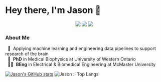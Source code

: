 <h1 align="left"> Hey there, I'm Jason 👋 </h1>

<p align="center">
    <a href="https://twitter.com/jasonkai" target="_blank"><img src="https://img.shields.io/twitter/url?color=blue&label=%40jasonkai&logo=Twitter&style=flat-square&url=https%3A%2F%2Ftwitter.com%2Fjasonkai"></a>
    <a href="https://linkedin.com/in/jasonkai" target="_blank"><img src="https://img.shields.io/twitter/url?color=informational&label=jasonkai&logo=LinkedIn&style=flat-square&url=https%3A%2F%2Flinkedin.com%2Fin%2Fjasonkai"></a>
    <a href="https://jasonkai.com" target="_blank"><img src="https://img.shields.io/twitter/url?color=red&label=Website&style=flat-square&url=https%3A%2F%2Fjasonkai.com"></a>
</p>

### About Me
&nbsp;&nbsp;🧠&nbsp; Applying machine learning and engineering data pipelines to support research of the brain
<br>
&nbsp;&nbsp;🏫&nbsp; **PhD** in Medical Biophysics at University of Western Ontario
<br>
&nbsp;&nbsp;👨‍🎓&nbsp; **BEng** in Electrical & Biomedical Engineering at McMaster University

[![Jason's GitHub stats](https://github-readme-stats.vercel.app/api?username=kaitj&rank_icon=github&theme=dark)](https://github.com/anuraghazra/github-readme-stats&show_icons=github)
<img src="https://github-readme-stats.vercel.app/api/top-langs/?username=kaitj&langs_count=6&theme=algolia&layout=compact&hide=jupyter%20notebook" alt="Jason :: Top Langs" />
